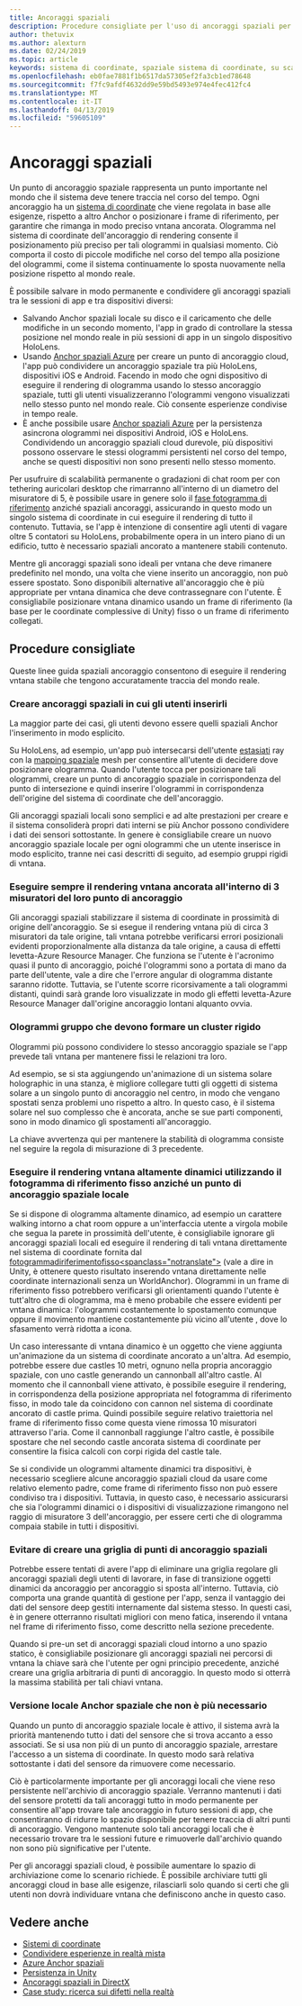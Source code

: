 ```yaml
---
title: Ancoraggi spaziali
description: Procedure consigliate per l'uso di ancoraggi spaziali per il rendering vntana stabile.
author: thetuvix
ms.author: alexturn
ms.date: 02/24/2019
ms.topic: article
keywords: sistema di coordinate, spaziale sistema di coordinate, su scala mondiale, mondo, scalabilità, posizione, orientamento, ancoraggio, ancoraggio spaziale, bloccato al mondo, world blocca il thread, persistenza, la condivisione
ms.openlocfilehash: eb0fae7881f1b6517da57305ef2fa3cb1ed78648
ms.sourcegitcommit: f7fc9afdf4632dd9e59bd5493e974e4fec412fc4
ms.translationtype: MT
ms.contentlocale: it-IT
ms.lasthandoff: 04/13/2019
ms.locfileid: "59605109"
---
```

# <a name="spatial-anchors"></a>Ancoraggi spaziali

Un punto di ancoraggio spaziale rappresenta un punto importante nel mondo che il sistema deve tenere traccia nel corso del tempo. Ogni ancoraggio ha un [sistema di coordinate](coordinate-systems.md) che viene regolata in base alle esigenze, rispetto a altro Anchor o posizionare i frame di riferimento, per garantire che rimanga in modo preciso vntana ancorata.  Ologramma nel sistema di coordinate dell'ancoraggio di rendering consente il posizionamento più preciso per tali ologrammi in qualsiasi momento. Ciò comporta il costo di piccole modifiche nel corso del tempo alla posizione del ologrammi, come il sistema continuamente lo sposta nuovamente nella posizione rispetto al mondo reale.

È possibile salvare in modo permanente e condividere gli ancoraggi spaziali tra le sessioni di app e tra dispositivi diversi:
* Salvando Anchor spaziali locale su disco e il caricamento che delle modifiche in un secondo momento, l'app in grado di controllare la stessa posizione nel mondo reale in più sessioni di app in un singolo dispositivo HoloLens.
* Usando <a href="https://docs.microsoft.com/azure/spatial-anchors/overview" target="_blank">Anchor spaziali Azure</a> per creare un punto di ancoraggio cloud, l'app può condividere un ancoraggio spaziale tra più HoloLens, dispositivi iOS e Android. Facendo in modo che ogni dispositivo di eseguire il rendering di ologramma usando lo stesso ancoraggio spaziale, tutti gli utenti visualizzeranno l'ologrammi vengono visualizzati nello stesso punto nel mondo reale.  Ciò consente esperienze condivise in tempo reale.
* È anche possibile usare <a href="https://docs.microsoft.com/azure/spatial-anchors/overview" target="_blank">Anchor spaziali Azure</a> per la persistenza asincrona ologrammi nei dispositivi Android, iOS e HoloLens.  Condividendo un ancoraggio spaziali cloud durevole, più dispositivi possono osservare le stessi ologrammi persistenti nel corso del tempo, anche se questi dispositivi non sono presenti nello stesso momento.

Per usufruire di scalabilità permanente o gradazioni di chat room per con tethering auricolari desktop che rimarranno all'interno di un diametro del misuratore di 5, è possibile usare in genere solo il [fase fotogramma di riferimento](coordinate-systems.md#stage-frame-of-reference) anziché spaziali ancoraggi, assicurando in questo modo un singolo sistema di coordinate in cui eseguire il rendering di tutto il contenuto. Tuttavia, se l'app è intenzione di consentire agli utenti di vagare oltre 5 contatori su HoloLens, probabilmente opera in un intero piano di un edificio, tutto è necessario spaziali ancorato a mantenere stabili contenuto.

Mentre gli ancoraggi spaziali sono ideali per vntana che deve rimanere predefinito nel mondo, una volta che viene inserito un ancoraggio, non può essere spostato. Sono disponibili alternative all'ancoraggio che è più appropriate per vntana dinamica che deve contrassegnare con l'utente. È consigliabile posizionare vntana dinamico usando un frame di riferimento (la base per le coordinate complessive di Unity) fisso o un frame di riferimento collegati.

## <a name="best-practices"></a>Procedure consigliate

Queste linee guida spaziali ancoraggio consentono di eseguire il rendering vntana stabile che tengono accuratamente traccia del mondo reale.

### <a name="create-spatial-anchors-where-users-place-them"></a>Creare ancoraggi spaziali in cui gli utenti inserirli

La maggior parte dei casi, gli utenti devono essere quelli spaziali Anchor l'inserimento in modo esplicito.

Su HoloLens, ad esempio, un'app può intersecarsi dell'utente [estasiati](gaze.md) ray con la [mapping spaziale](spatial-mapping.md) mesh per consentire all'utente di decidere dove posizionare ologramma. Quando l'utente tocca per posizionare tali ologrammi, creare un punto di ancoraggio spaziale in corrispondenza del punto di intersezione e quindi inserire l'ologrammi in corrispondenza dell'origine del sistema di coordinate che dell'ancoraggio.

Gli ancoraggi spaziali locali sono semplici e ad alte prestazioni per creare e il sistema consoliderà propri dati interni se più Anchor possono condividere i dati dei sensori sottostante. In genere è consigliabile creare un nuovo ancoraggio spaziale locale per ogni ologrammi che un utente inserisce in modo esplicito, tranne nei casi descritti di seguito, ad esempio gruppi rigidi di vntana.

### <a name="always-render-anchored-holograms-within-3-meters-of-their-anchor"></a>Eseguire sempre il rendering vntana ancorata all'interno di 3 misuratori del loro punto di ancoraggio

Gli ancoraggi spaziali stabilizzare il sistema di coordinate in prossimità di origine dell'ancoraggio. Se si esegue il rendering vntana più di circa 3 misuratori da tale origine, tali vntana potrebbe verificarsi errori posizionali evidenti proporzionalmente alla distanza da tale origine, a causa di effetti levetta-Azure Resource Manager. Che funziona se l'utente è l'acronimo quasi il punto di ancoraggio, poiché l'ologrammi sono a portata di mano da parte dell'utente, vale a dire che l'errore angular di ologramma distante saranno ridotte. Tuttavia, se l'utente scorre ricorsivamente a tali ologrammi distanti, quindi sarà grande loro visualizzate in modo gli effetti levetta-Azure Resource Manager dall'origine ancoraggio lontani alquanto ovvia.

### <a name="group-holograms-that-should-form-a-rigid-cluster"></a>Ologrammi gruppo che devono formare un cluster rigido

Ologrammi più possono condividere lo stesso ancoraggio spaziale se l'app prevede tali vntana per mantenere fissi le relazioni tra loro.

Ad esempio, se si sta aggiungendo un'animazione di un sistema solare holographic in una stanza, è migliore collegare tutti gli oggetti di sistema solare a un singolo punto di ancoraggio nel centro, in modo che vengano spostati senza problemi uno rispetto a altro. In questo caso, è il sistema solare nel suo complesso che è ancorata, anche se sue parti componenti, sono in modo dinamico gli spostamenti all'ancoraggio.

La chiave avvertenza qui per mantenere la stabilità di ologramma consiste nel seguire la regola di misurazione di 3 precedente.

### <a name="render-highly-dynamic-holograms-using-the-stationary-frame-of-reference-instead-of-a-local-spatial-anchor"></a>Eseguire il rendering vntana altamente dinamici utilizzando il fotogramma di riferimento fisso anziché un punto di ancoraggio spaziale locale

Se si dispone di ologramma altamente dinamico, ad esempio un carattere walking intorno a chat room oppure a un'interfaccia utente a virgola mobile che segua la parete in prossimità dell'utente, è consigliabile ignorare gli ancoraggi spaziali locali ed eseguire il rendering di tali vntana direttamente nel sistema di coordinate fornita dal [</C0>fotogrammadiriferimentofisso<spanclass="notranslate">](coordinate-systems.md#stationary-frame-of-reference) (vale a dire in Unity, è ottenere questo risultato inserendo vntana direttamente nelle coordinate internazionali senza un WorldAnchor).</span> Ologrammi in un frame di riferimento fisso potrebbero verificarsi gli orientamenti quando l'utente è tutt'altro che di ologramma, ma è meno probabile che essere evidenti per vntana dinamica: l'ologrammi costantemente lo spostamento comunque oppure il movimento mantiene costantemente più vicino all'utente , dove lo sfasamento verrà ridotta a icona.

Un caso interessante di vntana dinamico è un oggetto che viene aggiunta un'animazione da un sistema di coordinate ancorato a un'altra. Ad esempio, potrebbe essere due castles 10 metri, ognuno nella propria ancoraggio spaziale, con uno castle generando un cannonball all'altro castle. Al momento che il cannonball viene attivato, è possibile eseguire il rendering, in corrispondenza della posizione appropriata nel fotogramma di riferimento fisso, in modo tale da coincidono con cannon nel sistema di coordinate ancorato di castle prima. Quindi possibile seguire relativo traiettoria nel frame di riferimento fisso come questa viene rimossa 10 misuratori attraverso l'aria. Come il cannonball raggiunge l'altro castle, è possibile spostare che nel secondo castle ancorata sistema di coordinate per consentire la fisica calcoli con corpi rigida del castle tale.

Se si condivide un ologrammi altamente dinamici tra dispositivi, è necessario scegliere alcune ancoraggio spaziali cloud da usare come relativo elemento padre, come frame di riferimento fisso non può essere condiviso tra i dispositivi.  Tuttavia, in questo caso, è necessario assicurarsi che sia l'ologrammi dinamici o i dispositivi di visualizzazione rimangono nel raggio di misuratore 3 dell'ancoraggio, per essere certi che di ologramma compaia stabile in tutti i dispositivi.

### <a name="avoid-creating-a-grid-of-spatial-anchors"></a>Evitare di creare una griglia di punti di ancoraggio spaziali

Potrebbe essere tentati di avere l'app di eliminare una griglia regolare gli ancoraggi spaziali degli utenti di lavorare, in fase di transizione oggetti dinamici da ancoraggio per ancoraggio si sposta all'interno. Tuttavia, ciò comporta una grande quantità di gestione per l'app, senza il vantaggio dei dati del sensore deep gestiti internamente dal sistema stesso. In questi casi, è in genere otterranno risultati migliori con meno fatica, inserendo il vntana nel frame di riferimento fisso, come descritto nella sezione precedente.

Quando si pre-un set di ancoraggi spaziali cloud intorno a uno spazio statico, è consigliabile posizionare gli ancoraggi spaziali nei percorsi di vntana la chiave sarà che l'utente per ogni principio precedente, anziché creare una griglia arbitraria di punti di ancoraggio.  In questo modo si otterrà la massima stabilità per tali chiavi vntana.

### <a name="release-local-spatial-anchors-you-no-longer-need"></a>Versione locale Anchor spaziale che non è più necessario

Quando un punto di ancoraggio spaziale locale è attivo, il sistema avrà la priorità mantenendo tutto i dati del sensore che si trova accanto a esso associati. Se si usa non più di un punto di ancoraggio spaziale, arrestare l'accesso a un sistema di coordinate. In questo modo sarà relativa sottostante i dati del sensore da rimuovere come necessario.

Ciò è particolarmente importante per gli ancoraggi locali che viene reso persistente nell'archivio di ancoraggio spaziale. Verranno mantenuti i dati del sensore protetti da tali ancoraggi tutto in modo permanente per consentire all'app trovare tale ancoraggio in futuro sessioni di app, che consentiranno di ridurre lo spazio disponibile per tenere traccia di altri punti di ancoraggio. Vengono mantenute solo tali ancoraggi locali che è necessario trovare tra le sessioni future e rimuoverle dall'archivio quando non sono più significative per l'utente.

Per gli ancoraggi spaziali cloud, è possibile aumentare lo spazio di archiviazione come lo scenario richiede.  È possibile archiviare tutti gli ancoraggi cloud in base alle esigenze, rilasciarli solo quando si certi che gli utenti non dovrà individuare vntana che definiscono anche in questo caso.

## <a name="see-also"></a>Vedere anche
* [Sistemi di coordinate](coordinate-systems.md)
* [Condividere esperienze in realtà mista](shared-experiences-in-mixed-reality.md)
* <a href="https://docs.microsoft.com/azure/spatial-anchors" target="_blank">Azure Anchor spaziali</a>
* [Persistenza in Unity](persistence-in-unity.md)
* [Ancoraggi spaziali in DirectX](coordinate-systems-in-directx.md#place-holograms-in-the-world-using-spatial-anchors)
* [Case study: ricerca sui difetti nella realtà](case-study-looking-through-holes-in-your-reality.md)
